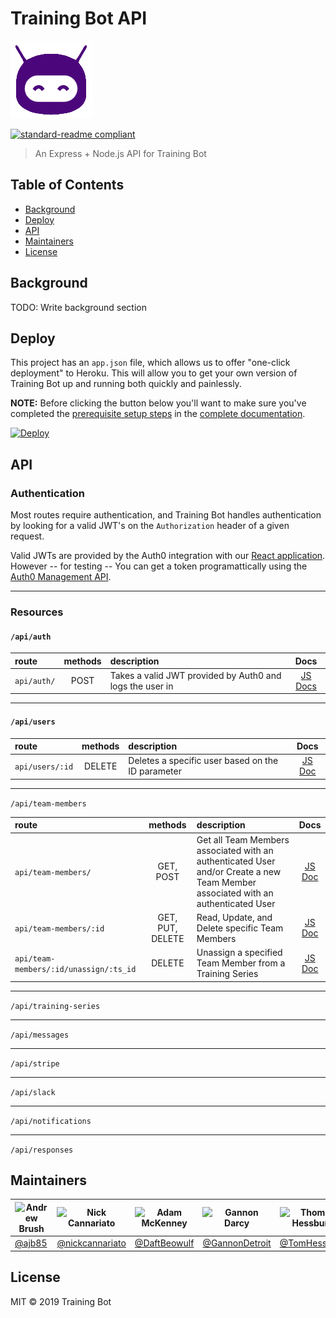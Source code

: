 # Training Bot API

![banner](img/logo.png)

[![standard-readme compliant](https://img.shields.io/badge/standard--readme-OK-green.svg?style=flat-square)](https://github.com/RichardLitt/standard-readme)

> An Express + Node.js API for Training Bot

## Table of Contents

- [Background](#background)
- [Deploy](#Deploy)
- [API](#api)
- [Maintainers](#maintainers)
- [License](#license)

## Background

TODO: Write background section

## Deploy

This project has an `app.json` file, which allows us to offer "one-click deployment" to Heroku. This will allow you to get your own version of Training Bot up and running both quickly and painlessly.

**NOTE:** Before clicking the button below you'll want to make sure you've completed the [prerequisite setup steps](../docs/01-prerequisites.md) in the [complete documentation](../docs/index.md).

[![Deploy](https://www.herokucdn.com/deploy/button.svg)](https://heroku.com/deploy?template=https://github.com/labs12-training-bot-2/labs12-training-bot-2-BE/)

## API

### Authentication

Most routes require authentication, and Training Bot handles authentication by looking for a valid JWT's on the `Authorization` header of a given request. 

Valid JWTs are provided by the Auth0 integration with our [React application](https://github.com/labs12-training-bot-2/labs12-training-bot-2-FE). However -- for testing -- You can get a token programattically using the [Auth0 Management API](https://auth0.com/docs/api/management/v2/get-access-tokens-for-test).

----

### Resources

#### `/api/auth`

route | methods | description | Docs
:--- | :---: | :--- | :---:
`api/auth/` | POST | Takes a valid JWT provided by Auth0 and logs the user in | [JS Docs](https://github.com/labs12-training-bot-2/labs12-training-bot-2-BE/blob/master/controllers/auth.js#L13-L54)

----

#### `/api/users`

route | methods | description | Docs
:--- | :---: | :--- | :---:
`api/users/:id` | DELETE | Deletes a specific user based on the ID parameter| [JS Doc](https://github.com/labs12-training-bot-2/labs-12-training-bot-2-BE/blob/master/controllers/user.js#L7-L31) |

----

`/api/team-members`

route | methods | description | Docs
:--- | :---: | :--- | :---:
`api/team-members/` | GET, POST | Get all Team Members associated with an authenticated User and/or Create a new Team Member associated with an authenticated User | [JS Doc](https://github.com/labs12-training-bot-2/labs-12-training-bot-2-BE/blob/master/controllers/teamMember.js#L16-L55) |
`api/team-members/:id` | GET, PUT, DELETE | Read, Update, and Delete specific Team Members | [JS Doc](https://github.com/labs12-training-bot-2/labs-12-training-bot-2-BE/blob/master/controllers/teamMember.js#L57-L141) |
`api/team-members/:id/unassign/:ts_id` | DELETE | Unassign a specified Team Member from a Training Series | [JS Doc](https://github.com/labs12-training-bot-2/labs-12-training-bot-2-BE/blob/master/controllers/teamMember.js#L143-L211) |

----

`/api/training-series`

----

`/api/messages`

----

`/api/stripe`

----

`/api/slack`

----

`/api/notifications`

---

`/api/responses`

## Maintainers

| ![Andrew Brush](https://github.com/ajb85.png) | ![Nick Cannariato](https://github.com/nickcannariato.png) | ![Adam McKenney](https://github.com/DaftBeowulf.png) | ![Gannon Darcy](https://github.com/GannonDetroit.png) | ![Thomas Hessburg](https://github.com/TomHessburg.png) |
|-----------------------------------------------|-----------------------------------------------------------|------------------------------------------------------|-------------------------------------------------------|--------------------------------------------------------|
| [@ajb85](https://github.com/ajb85)            | [@nickcannariato](https://github.com/nickcannariato)      | [@DaftBeowulf](https://github.com/DaftBeowulf)       | [@GannonDetroit](https://github.com/GannonDetroit)    | [@TomHessburg](https://github.com/TomHessburg)         |

## License

MIT © 2019 Training Bot
